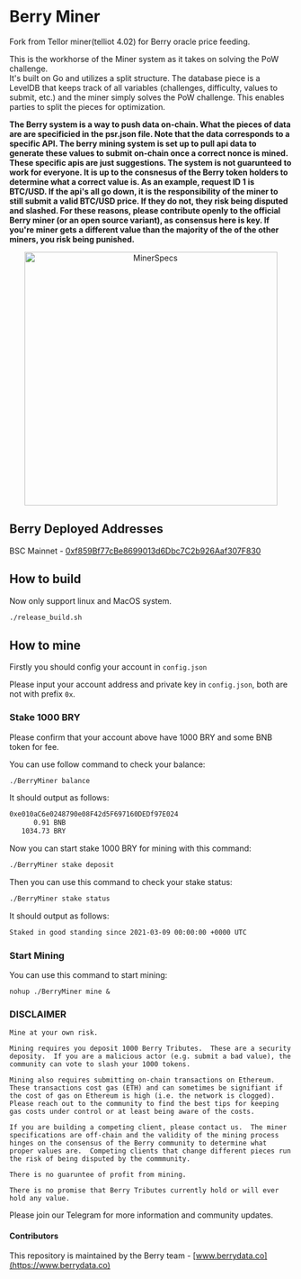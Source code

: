 # Berry Miner

Fork from Tellor miner(telliot 4.02) for Berry oracle price feeding.

This is the workhorse of the Miner system as it takes on solving the PoW challenge.  
It's built on Go and utilizes a split structure.  The database piece is a LevelDB that keeps track of all variables (challenges, difficulty, values to submit, etc.) and the miner simply solves the PoW challenge.  This enables parties to split the pieces for optimization.

**The Berry system is a way to push data on-chain.  What the pieces of data are are specificied in the psr.json file. Note that the data corresponds to a specific API.  The berry mining system is set up to pull api data to generate these values to submit on-chain once a correct nonce is mined. These specific apis are just suggestions.  The system is not guarunteed to work for everyone.  It is up to the consnesus of the Berry token holders to determine what a correct value is. As an example, request ID 1 is BTC/USD.  If the api's all go down, it is the responsibility of the miner to still submit a valid BTC/USD price.  If they do not, they risk being disputed and slashed.  For these reasons, please contribute openly to the official Berry miner (or an open source variant), as consensus here is key.  If you're miner gets a different value than the majority of the of the other miners, you risk being punished.**


<p align="center">
    <img src= './public/minerspecs.png' width="450" alt='MinerSpecs' />
</p>


## Berry Deployed Addresses

BSC Mainnet - [0xf859Bf77cBe8699013d6Dbc7C2b926Aaf307F830](https://bscscan.com/address/0xf859bf77cbe8699013d6dbc7c2b926aaf307f830)

## How to build
Now only support linux and MacOS system.

```bash
./release_build.sh
```

## How to mine

Firstly you should config your account in `config.json`

Please input your account address and private key in `config.json`, both are not with prefix `0x`.

### Stake 1000 BRY

Please confirm that your account above have 1000 BRY and some BNB token for fee.

You can use follow command to check your balance:

```bash
./BerryMiner balance
```

It should output as follows:

```bash
0xe010aC6e0248790e08F42d5F697160DEDf97E024
      0.91 BNB
   1034.73 BRY
```

Now you can start stake 1000 BRY for mining with this command:

```bash
./BerryMiner stake deposit
```

Then you can use this command to check your stake status:

```bash
./BerryMiner stake status
```

It should output as follows:

```bash
Staked in good standing since 2021-03-09 00:00:00 +0000 UTC
```

### Start Mining

You can use this command to start mining:

```
nohup ./BerryMiner mine &
```


### DISCLAIMER


    Mine at your own risk.  

    Mining requires you deposit 1000 Berry Tributes.  These are a security deposity.  If you are a malicious actor (e.g. submit a bad value), the community can vote to slash your 1000 tokens.  

    Mining also requires submitting on-chain transactions on Ethereum.  These transactions cost gas (ETH) and can sometimes be signifiant if the cost of gas on Ethereum is high (i.e. the network is clogged).  Please reach out to the community to find the best tips for keeping gas costs under control or at least being aware of the costs. 

    If you are building a competing client, please contact us.  The miner specifications are off-chain and the validity of the mining process hinges on the consensus of the Berry community to determine what proper values are.  Competing clients that change different pieces run the risk of being disputed by the commmunity.  

    There is no guaruntee of profit from mining. 

    There is no promise that Berry Tributes currently hold or will ever hold any value. 

Please join our Telegram for more information and community updates. 


#### Contributors

This repository is maintained by the Berry team - [www.berrydata.co](https://www.berrydata.co)
